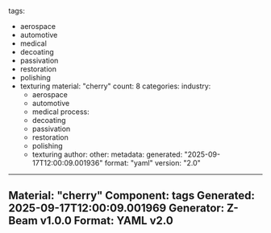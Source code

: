 tags:
  - aerospace
  - automotive
  - medical
  - decoating
  - passivation
  - restoration
  - polishing
  - texturing
material: "cherry"
count: 8
categories:
  industry:
    - aerospace
    - automotive
    - medical
  process:
    - decoating
    - passivation
    - restoration
    - polishing
    - texturing
  author:
  other:
metadata:
  generated: "2025-09-17T12:00:09.001936"
  format: "yaml"
  version: "2.0"

---
Material: "cherry"
Component: tags
Generated: 2025-09-17T12:00:09.001969
Generator: Z-Beam v1.0.0
Format: YAML v2.0
---